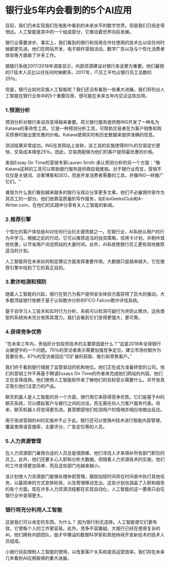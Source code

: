 # 银行业5年内会看到的5个AI应用

目前，我们仍未实现我们在电影中看到的未来水平的数字世界。但是我们已经走得很远。人工智能是其中的一个组成部分，它推动着世界向前发展。

银行业需要进步。事实上，我们看到的银行和信用合作社使用的技术比以往任何时候都更先进。他们在网站开发，电子邮件营销活动，数字广告以及与个性化消费者体验等方面做了许多工作。

据银行系统2017/2018年调查显示，内部资源建设对银行来说更为重要。他们雇佣的IT技术人员比以往任何时候都多。2017年，IT员工平均占银行员工总数的25％。

但是，银行业如何实施人工智能呢？我们还没有看到一些重大进展。我们将列出人工智能在银行业务中的5个重要应用，很可能在未来五年内见证这些应用。

### 1.预测分析
预测分析对银行来说将变得越来重要。荷兰银行服务提供商ING开发了一种名为Katana的革命性工具。它是一种预测分析工具，可帮助交易者在为客户销售和购买债券时报出更优惠的价格。Katana使用实时和历史数据来提供准确的信息。

测试结果非常成功。ING在其网站上宣称，该工具的实施使得90％的交易定价更快，交易成本降低25％。因此，交易商能够为他们的客户提供最优惠的价格。

来自Essay On Time的营销专家Lauren Smith 承认预测分析的另一个方面：“像Katana这样的工具可以帮助银行服务提供商自我推销。对于银行业而言，营销不仅仅是关键词、访客博客和SEO，而是开发消费者需要的工具，并像ING一样推广它们。“

难怪为什么我们看到越来越多的银行与观众分享更多文章。他们不必雇佣作家作为其员工的一部分。他们依靠高质量的写作服务，如EduGeeksClub和A-Writer.com，在他们的实践中分享有关人工智能的新闻。

### 2.推荐引擎
个性化的客户体验是AI对任何行业的关键贡献之一。在银行业，AI系统从用户的行为中学习。根据之前的行动，它可以推荐适当的投资策略，信用卡计划，并制作其他优惠，以节省用户浏览网站的大量时间。此外，AI系统使银行员工更有效地推荐适当的计划。

人工智能将在未来如何制定建议方面发挥重要作用。大数据只是越来越大，它在推荐引擎中找到了它的真正目的。

### 3.欺诈检测和预防
随着人工智能的兴起，银行在努力为客户提供安全体验方面获得了巨大的推动。大多数顶级银行依赖于基于认知欺诈分析的FICO Falcon欺诈评估系统。

基于自学习人工技术和实时行为分析，系统可以检测可疑行为并防止欺诈。这些类型的系统尚未充分发挥其潜力。我们会看到它们变得更强大，更可靠。

### 4.获得竞争优势
“在未来三年内，贵组织计划投资技术的主要原因是什么？”这是2018年全球银行业展望中的一个问题。70％的受访者表示需要加强竞争定位，建立市场份额作为首要任务。67％的受访者回应“可扩展的获取、吸引和零售客户。”

我们终于看到银行摆脱了监管驱动的机构地位。他们正在成为准备转型的公司。他们的营销工作不再基于聘请Essays On Time的作者来完成他们网站的内容。他们正在变得成熟。他们使用人工智能软件来了解他们的目标受众需要什么，并开发真正吸引他们注意力的产品。

聊天机器人是人工智能的另一个方面，银行用它来获得竞争优势。它们是基于AI的聊天系统，可以模拟客户与银行之间的对话，而无需任何人力客户服务代表。将来，聊天机器人将变得更先进。甚至期望他们检测用户的情绪并相应地做出反应。

用于改进营销的AI的实施并不止于此。银行还可以使用AI技术进行智能内容管理，覆盖使用语音搜索，主要评分，广告定位等的人员。

### 5.人力资源管理
在人力资源部门雇用合适的人员总是很困难，他们寻找人才来填补所有部门职位的员工。此外，他们还要关心入职和分析大数据。但随着人力资源技术的实施，他们的工作变得更加简单，而且这些部门也越来越小。

该计划使人力资源部门能够处理休假管理，跟踪加班时间并在时间表中执行其他任务，以最简单的方式安排轮班，以及管理移动支出。这些计划也涵盖了入职和报告的各个方面。现在许多人力资源流程都在​​实现自动化，人工智能的这一要素只会在银行业中变得更大。

### 银行将充分利用人工智能
这是我们可以肯定的东西。为什么？ 因为银行别无选择。人工智能使它们更有效，它使每个人的工作更容易。此外，竞争不容置疑。大银行已经在使用复杂的AI。他们拥有内部团队，由才华横溢的数据科学家和其他持续开发新技术的技术人员组成。

小银行目前限制人工智能的使用，以改善客户关系和提高运营效率。我们将在未来几年看到AI应用取得的重大进展。
